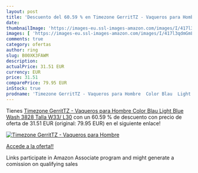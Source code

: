 ```yaml
---
layout: post
title: 'Descuento del 60.59 % en Timezone GerritTZ - Vaqueros para Hombre'
date: 
thumbnailImage: 'https://images-eu.ssl-images-amazon.com/images/I/417l3qdmGmL._SL200_.jpg'
images: [ 'https://images-eu.ssl-images-amazon.com/images/I/417l3qdmGmL._SL200_.jpg' ]
comments: true
category: ofertas
author: ring
slug: B00XK3FAWM
description:
actualPrice: 31.51 EUR
currency: EUR
price: 31.51
comparePrice: 79.95 EUR
inStock: true
prodname: 'Timezone GerritTZ - Vaqueros para Hombre  Color Blau  Light Blue Wash 3828   Talla W33/ L30'
---
```


Tienes [Timezone GerritTZ - Vaqueros para Hombre  Color Blau  Light Blue Wash 3828   Talla W33/ L30](https://www.amazon.es/dp/B00XK3FAWM/?tag=tolees-21) con un 60.59 % de descuento con precio de oferta de 31.51 EUR (original: 79.95 EUR) en el siguiente enlace!

[![Timezone GerritTZ - Vaqueros para Hombre](https://images-eu.ssl-images-amazon.com/images/I/417l3qdmGmL._SL200_.jpg)](https://www.amazon.es/dp/B00XK3FAWM/?tag=tolees-21)

[Accede a la oferta!!](https://www.amazon.es/dp/B00XK3FAWM/?tag=tolees-21)

Links participate in Amazon Associate program and might generate a comission on qualifying sales


